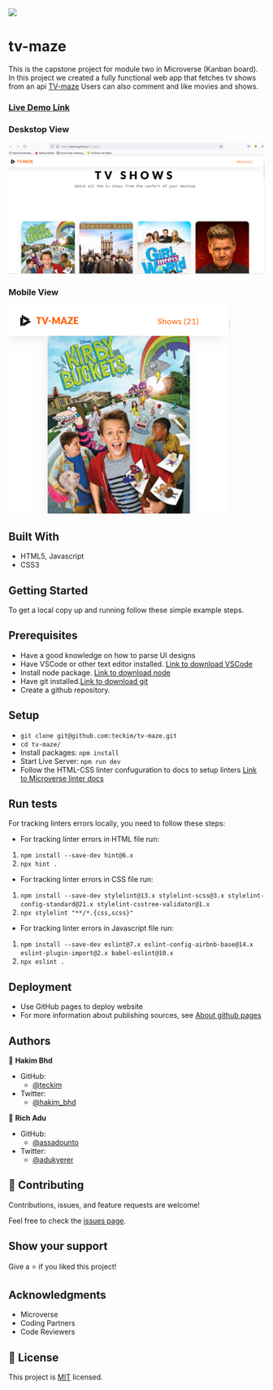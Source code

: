 
![](https://img.shields.io/badge/Microverse-blueviolet)

# tv-maze
This is the capstone project for module two in Microverse (Kanban board).
In this project we created a fully functional web app that fetches tv shows from an api [TV-maze](https://api.tvmaze.com/)
Users can also comment and like movies and shows.

### [Live Demo Link](https://teckim.github.io/tv-maze/)


### Deskstop View
![screenshot](Screenshotdeskstop.png)

### Mobile View
![screenshot](Screenshotmobile.png)

## Built With

- HTML5, Javascript
- CSS3

## Getting Started
To get a local copy up and running follow these simple example steps.

## Prerequisites
- Have a good knowledge on how to parse UI designs
- Have VSCode or other text editor installed. [Link to download VSCode](https://code.visualstudio.com/download)
- Install node package. [Link to download node](https://nodejs.org/en/download/)
- Have git installed.[Link to download git](https://git-scm.com/downloads)
- Create a github repository.

## Setup
- `git clone git@github.com:teckim/tv-maze.git`
- `cd tv-maze/`
- Install packages:  `npm install`
- Start Live Server: `npm run dev`
- Follow the HTML-CSS linter confuguration to docs to setup linters [Link to Microverse linter docs](https://github.com/microverseinc/linters-config)


## Run tests

For tracking linters errors locally, you need to follow these steps:
- For tracking linter errors in HTML file run:

1. `npm install --save-dev hint@6.x`
2. `npx hint .`

- For tracking linter errors in CSS file run:

1. `npm install --save-dev stylelint@13.x stylelint-scss@3.x stylelint-config-standard@21.x stylelint-csstree-validator@1.x`
2. `npx stylelint "**/*.{css,scss}"`

- For tracking linter errors in Javascript file run:

1. `npm install --save-dev eslint@7.x eslint-config-airbnb-base@14.x eslint-plugin-import@2.x babel-eslint@10.x`
2. `npx eslint .`

## Deployment

- Use GitHub pages to deploy website
- For more information about publishing sources, see [About github pages](https://pages.github.com/)

## Authors

👤 **Hakim Bhd**

- GitHub: 
    - [@teckim](https://www.github.com/teckim)
- Twitter:
    - [@hakim_bhd](https://www.twitter.com/hakim_bhd)


👤 **Rich Adu**

- GitHub: 
    - [@assadounto](https://www.github.com/assadounto)
- Twitter:
    - [@adukyerer](https://www.twitter.com/adukyerer)
## 🤝 Contributing

Contributions, issues, and feature requests are welcome!

Feel free to check the [issues page](../../issues/).

## Show your support

Give a ⭐️ if you liked this project!

## Acknowledgments

- Microverse 
- Coding Partners
- Code Reviewers

## 📝 License

This project is [MIT](./MIT.md) licensed.
